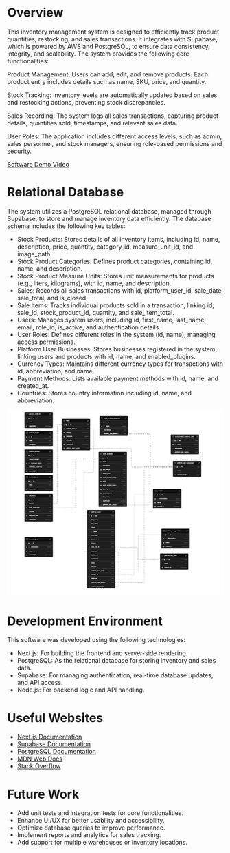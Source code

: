 # Overview

This inventory management system is designed to efficiently track product quantities, restocking, and sales transactions. It integrates with Supabase, which is powered by AWS and PostgreSQL, to ensure data consistency, integrity, and scalability. The system provides the following core functionalities:

Product Management: Users can add, edit, and remove products. Each product entry includes details such as name, SKU, price, and quantity.

Stock Tracking: Inventory levels are automatically updated based on sales and restocking actions, preventing stock discrepancies.

Sales Recording: The system logs all sales transactions, capturing product details, quantities sold, timestamps, and relevant sales data.

User Roles: The application includes different access levels, such as admin, sales personnel, and stock managers, ensuring role-based permissions and security.

[Software Demo Video](http://youtube.link.goes.here)

# Relational Database

The system utilizes a PostgreSQL relational database, managed through Supabase, to store and manage inventory data efficiently. The database schema includes the following key tables:

- Stock Products: Stores details of all inventory items, including id, name, description, price, quantity, category_id, measure_unit_id, and image_path.
- Stock Product Categories: Defines product categories, containing id, name, and description.
- Stock Product Measure Units: Stores unit measurements for products (e.g., liters, kilograms), with id, name, and description.
- Sales: Records all sales transactions with id, platform_user_id, sale_date, sale_total, and is_closed.
- Sale Items: Tracks individual products sold in a transaction, linking id, sale_id, stock_product_id, quantity, and sale_item_total.
- Users: Manages system users, including id, first_name, last_name, email, role_id, is_active, and authentication details.
- User Roles: Defines different roles in the system (id, name), managing access permissions.
- Platform User Businesses: Stores businesses registered in the system, linking users and products with id, name, and enabled_plugins.
- Currency Types: Maintains different currency types for transactions with id, abbreviation, and name.
- Payment Methods: Lists available payment methods with id, name, and created_at.
- Countries: Stores country information including id, name, and abbreviation.

![Schema](schema.png)

# Development Environment

This software was developed using the following technologies:

- Next.js: For building the frontend and server-side rendering.
- PostgreSQL: As the relational database for storing inventory and sales data.
- Supabase: For managing authentication, real-time database updates, and API access.
- Node.js: For backend logic and API handling.

# Useful Websites

- [Next.js Documentation](https://nextjs.org/docs)
- [Supabase Documentation](https://supabase.com/docs)
- [PostgreSQL Documentation](https://www.postgresql.org/docs/)
- [MDN Web Docs](https://developer.mozilla.org/es/)
- [Stack Overflow](https://stackoverflow.com/questions)

# Future Work

- Add unit tests and integration tests for core functionalities.
- Enhance UI/UX for better usability and accessibility.
- Optimize database queries to improve performance.
- Implement reports and analytics for sales tracking.
- Add support for multiple warehouses or inventory locations.